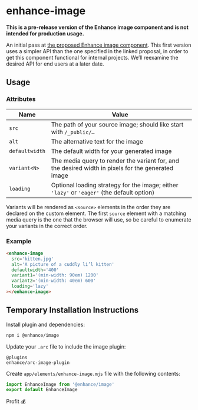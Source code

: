 # enhance-image

**This is a pre-release version of the Enhance image component and is not intended for production usage.**

An initial pass at [the proposed Enhance image component](https://github.com/enhance-dev/enhance.dev/pull/115). This first version uses a simpler API than the one specified in the linked proposal, in order to get this component functional for internal projects. We’ll reexamine the desired API for end users at a later date.

## Usage

### Attributes
| Name | Value |
|---|---|
| `src` | The path of your source image; should like start with `/_public/…` |
| `alt` | The alternative text for the image |
| `defaultwidth` | The default width for your generated image |
| `variant<N>` | The media query to render the variant for, and the desired width in pixels for the generated image |
| `loading` | Optional loading strategy for the image; either `'lazy'` or `'eager'` (the default option) |

Variants will be rendered as `<source>` elements in the order they are declared on the custom element. The first `source` element with a matching media query is the one that the browser will use, so be careful to enumerate your variants in the correct order.

### Example

```html
<enhance-image
  src='kitten.jpg'
  alt='A picture of a cuddly li’l kitten'
  defaultwidth='400'
  variant1='(min-width: 90em) 1200'
  variant2='(min-width: 40em) 600'
  loading='lazy'
></enhance-image>
```

## Temporary Installation Instructions


Install plugin and dependencies:

```bash
npm i @enhance/image
```

Update your `.arc` file to include the image plugin:

```
@plugins
enhance/arc-image-plugin
```

Create `app/elements/enhance-image.mjs` file with the following contents:

```javascript
import EnhanceImage from '@enhance/image'
export default EnhanceImage
```

Profit 💰

